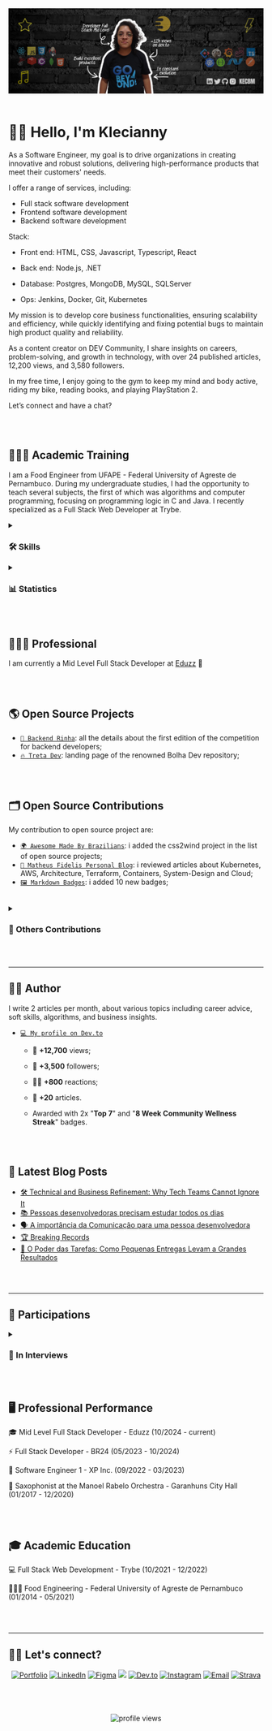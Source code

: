 <img title="My social networks" alt="My social networks" src="./assets/Couver-2025.png" />

<br>
<br>

# 👋🏽 Hello, I'm Klecianny

As a Software Engineer, my goal is to drive organizations in creating innovative and robust solutions, delivering high-performance products that meet their customers' needs.

I offer a range of services, including:

- Full stack software development
- Frontend software development
- Backend software development

Stack:

- Front end: HTML, CSS, Javascript, Typescript, React

- Back end: Node.js, .NET

- Database: Postgres, MongoDB, MySQL, SQLServer

- Ops: Jenkins, Docker, Git, Kubernetes

My mission is to develop core business functionalities, ensuring scalability and efficiency, while quickly identifying and fixing potential bugs to maintain high product quality and reliability.

As a content creator on DEV Community, I share insights on careers, problem-solving, and growth in technology, with over 24 published articles, 12,200 views, and 3,580 followers.

In my free time, I enjoy going to the gym to keep my mind and body active, riding my bike, reading books, and playing PlayStation 2.

Let’s connect and have a chat?

<br>
<br>

## 👩🏽‍🎓 Academic Training

I am a Food Engineer from UFAPE - Federal University of Agreste de Pernambuco. During my undergraduate studies, I had the opportunity to teach several subjects, the first of which was algorithms and computer programming, focusing on programming logic in C and Java. I recently specialized as a Full Stack Web Developer at Trybe.

<details>
  <summary><h3>🛠 Skills</h3></summary>
<p>
<div>
<h4>Languages</h4>
<img title="C" alt="C" height="40" width="40" src="https://raw.githubusercontent.com/jmnote/z-icons/master/svg/c.svg" />
<img title="Java" alt="Java" height="40" width="40" src="https://cdn.jsdelivr.net/gh/devicons/devicon/icons/java/java-original.svg" />
<img title="JavaScript" alt="JavaScript" height="40" width="40" src="https://raw.githubusercontent.com/devicons/devicon/master/icons/javascript/javascript-plain.svg" />
<img title="TypeScript" alt="TypeScript" height="40" width="40" src="https://raw.githubusercontent.com/devicons/devicon/master/icons/typescript/typescript-original.svg" />
<img title="Python" alt="Python" height="40" width="40" src="https://cdn.jsdelivr.net/gh/devicons/devicon/icons/python/python-original.svg" />
<img title="C Sharp" alt="C Sharp" width="40" height="40" src="https://raw.githubusercontent.com/devicons/devicon/master/icons/csharp/csharp-original.svg" />
<img title="PHP" alt="PHP" height="40" width="40" src="https://cdn.jsdelivr.net/gh/devicons/devicon/icons/php/php-original.svg" />
  
<br>

<h4>Frontend Tools</h4>
<img title="HTML" alt="HTML" height="40" width="40" src="https://raw.githubusercontent.com/devicons/devicon/master/icons/html5/html5-original.svg" />
<img title="CSS" alt="CSS" height="40" width="40" src="https://raw.githubusercontent.com/devicons/devicon/master/icons/css3/css3-original.svg" />
<img title="React" alt="React" height="40" width="40" src="https://raw.githubusercontent.com/devicons/devicon/master/icons/react/react-original.svg" />
<img title="Redux" alt="Redux" height="40" width="40" src="https://raw.githubusercontent.com/devicons/devicon/master/icons/redux/redux-original.svg" />
<img title="Bootstrap" alt="Bootstrap" width="40" height="40" src="https://cdn.jsdelivr.net/gh/devicons/devicon/icons/bootstrap/bootstrap-original.svg" />
<img title="Ant Design" alt="Ant Design" height="40" width="40" src="https://cdn.jsdelivr.net/gh/devicons/devicon@latest/icons/antdesign/antdesign-original.svg" />
<img title="Tailwindcss" alt="Tailwindcss" height="40" width="40" src="https://cdn.jsdelivr.net/gh/devicons/devicon@latest/icons/tailwindcss/tailwindcss-original.svg" />
<img title="Figma" alt="Figma" height="40" width="40" src="https://cdn.jsdelivr.net/gh/devicons/devicon/icons/figma/figma-original.svg" />

<br>
  
<h4>Backend Tools</h4>
<img title="Node.JS" alt="Node.JS" height="40" width="40" src="https://cdn.jsdelivr.net/gh/devicons/devicon/icons/nodejs/nodejs-original.svg" />
<img title="Nest.JS" alt="Nest.JS" height="40" width="40" src="https://cdn.jsdelivr.net/gh/devicons/devicon@latest/icons/nestjs/nestjs-original.svg" />
<img title="Laravel" alt="Laravel" height="40" width="40" src="https://cdn.jsdelivr.net/gh/devicons/devicon@latest/icons/laravel/laravel-original.svg" />
<img title="Dotnet" alt="Dotnet" height="40" width="40" src="https://cdn.jsdelivr.net/gh/devicons/devicon@latest/icons/dot-net/dot-net-original.svg" />
<img title="DBeaver" alt="DBeaver" height="40" width="40" src="https://cdn.jsdelivr.net/gh/devicons/devicon@latest/icons/dbeaver/dbeaver-original.svg" />
<img title="MySQL" alt="MySQL" height="40" width="40" src="https://cdn.jsdelivr.net/gh/devicons/devicon/icons/mysql/mysql-original.svg" />
<img title="MongoDB" alt="MongoDB" height="40" width="40" src="https://cdn.jsdelivr.net/gh/devicons/devicon/icons/mongodb/mongodb-original.svg" />
<img title="PostgreSQL" alt="PostgreSQL" height="40" width="40" src="https://cdn.jsdelivr.net/gh/devicons/devicon/icons/postgresql/postgresql-original.svg" />
<img title="SQL Server" alt="SQL Server" height="40" width="40" src="https://cdn.jsdelivr.net/gh/devicons/devicon@latest/icons/microsoftsqlserver/microsoftsqlserver-original.svg" />
<img title="Sequelize" alt="Sequelize" height="40" width="40" src="https://cdn.jsdelivr.net/gh/devicons/devicon/icons/sequelize/sequelize-original.svg" />
<img title="Prisma" alt="Prisma" height="40" width="40" src="https://cdn.jsdelivr.net/gh/devicons/devicon@latest/icons/prisma/prisma-original.svg" />
<img title="Redis" alt="Redis" height="40" width="40" src="https://cdn.jsdelivr.net/gh/devicons/devicon@latest/icons/redis/redis-original.svg" />
<img title="Mongoose" alt="Mongoose" height="40" width="40" src="https://cdn.jsdelivr.net/gh/devicons/devicon@latest/icons/mongoose/mongoose-original.svg" /> 
<img title="Express" alt="Express" height="40" width="40" src="https://cdn.jsdelivr.net/gh/devicons/devicon/icons/express/express-original.svg" />
<img title="Swagger" alt="Swagger" height="40" width="40" src="https://cdn.jsdelivr.net/gh/devicons/devicon@latest/icons/swagger/swagger-original.svg" />
<img title="Postman" alt="Postman" height="40" width="40" src="https://cdn.jsdelivr.net/gh/devicons/devicon@latest/icons/postman/postman-original.svg" />

<br>

<h4>Testing Tools</h4>
<img title="Jest" alt="Jest" height="40" width="40" src="https://raw.githubusercontent.com/devicons/devicon/master/icons/jest/jest-plain.svg" />
<img title="React Testing Library" alt="React Testing Library" width="40" height="40" src="https://testing-library.com/img/logo-large.png" />
<img title="Mocha" alt="Mocha" height="40" width="40" src="https://cdn.jsdelivr.net/gh/devicons/devicon/icons/mocha/mocha-plain.svg" />
<img title="Pytest" alt="Pytest" height="40" width="40" src="https://cdn.jsdelivr.net/gh/devicons/devicon/icons/pytest/pytest-original.svg" />

<br>

<h4>DevOps Tools</h4>
<img title="Docker" alt="Docker" height="40" width="40" src="https://raw.githubusercontent.com/devicons/devicon/master/icons/docker/docker-original.svg" />
<img title="Vercel" alt="Vercel" height="40" width="40" src="https://www.svgrepo.com/show/327408/logo-vercel.svg" />
<img title="Heroku" alt="Heroku" height="40" width="40" src="https://cdn.jsdelivr.net/gh/devicons/devicon/icons/heroku/heroku-plain.svg" />
<img title="AWS" alt="AWS" height="40" width="40" src="https://img.icons8.com/color/48/amazon-web-services.png" alt="amazon-web-services"/>
<img title="Terraform" alt="Terraform" height="40" width="40" src="https://cdn.jsdelivr.net/gh/devicons/devicon@latest/icons/terraform/terraform-original.svg" />
<img title="Jenkins" alt="Jenkins" height="40" width="40" src="https://cdn.jsdelivr.net/gh/devicons/devicon@latest/icons/jenkins/jenkins-original.svg" />
<img title="Kubernetes" alt="Kubernetes" height="40" width="40" src="https://cdn.jsdelivr.net/gh/devicons/devicon@latest/icons/kubernetes/kubernetes-original.svg" />
<img title="Grafana" alt="Grafana" height="40" width="40" src="https://cdn.jsdelivr.net/gh/devicons/devicon@latest/icons/grafana/grafana-original.svg" />

<br>

<h4>Utility Tools</h4>
<img title="Linux" alt="Linux" width="40" height="40" src="https://raw.githubusercontent.com/devicons/devicon/master/icons/linux/linux-original.svg" />
<img title="Windows" alt="Windows" width="40" height="40" src="https://cdn.jsdelivr.net/gh/devicons/devicon@latest/icons/windows11/windows11-original.svg" />
<img title="Debian" alt="Debian" width="40" height="40" src="https://cdn.jsdelivr.net/gh/devicons/devicon/icons/debian/debian-original.svg" />
<img title="Terminal" alt="Terminal" height="40" width="40" src="https://cdn.svgporn.com/logos/terminal.svg" />
<img title="PowerShell" alt="PowerShell" height="40" width="40" src="https://cdn.jsdelivr.net/gh/devicons/devicon@latest/icons/powershell/powershell-original.svg" />
<img title="Git" alt="Git" height="40" width="40" src="https://cdn.jsdelivr.net/gh/devicons/devicon/icons/git/git-original.svg" />
<img title="GitHub" alt="GitHub" height="40" width="40" src="https://cdn.jsdelivr.net/gh/devicons/devicon/icons/github/github-original.svg" />
<img title="NPM" alt="NPM" height="40" width="40" src="https://cdn.jsdelivr.net/gh/devicons/devicon/icons/npm/npm-original-wordmark.svg" />
<img title="Eslint" alt="Eslint" height="40" width="40" src="https://cdn.jsdelivr.net/gh/devicons/devicon/icons/eslint/eslint-original.svg" />
<img title="Vscode" alt="Vscode" height="40" width="40" src="https://cdn.jsdelivr.net/gh/devicons/devicon/icons/vscode/vscode-original.svg" />
<img title="Visual Studio" alt="Visual Studio" height="40" width="40" src="https://cdn.jsdelivr.net/gh/devicons/devicon@latest/icons/visualstudio/visualstudio-original.svg" />
<img title="Markdown" alt="Markdown" height="40" width="40" src="https://cdn.jsdelivr.net/gh/devicons/devicon/icons/markdown/markdown-original.svg" />
<img title="Jira" alt="Jira" height="40" width="40" src="https://cdn.jsdelivr.net/gh/devicons/devicon@latest/icons/jira/jira-original.svg" />
<img title="Trello" alt="Trello" height="40" width="40" src="https://cdn.jsdelivr.net/gh/devicons/devicon/icons/trello/trello-plain.svg" />
<img title="Notion" alt="Notion" height="40" width="40" src="https://img.icons8.com/glyph-neue/64/notion.png"/>

</div>
</p>
</details>

<details>
<summary><h3>📊 Statistics</h3></summary>

<table align="center" style="background-color: transparent;">
<tr border="none">
  <td colspan="2" align="center">
    <img width="100%" height="100%" src="https://github-profile-summary-cards.vercel.app/api/cards/profile-details?username=Kecbm&theme=radical" />
  </td>
</tr>
<tr border="none">
<td width="50%" align="center">
  <img width="100%" height="100%" align="center"  src="https://github-readme-stats.anuraghazra1.vercel.app/api/top-langs/?username=kecbm&theme=radical&hide_border=false&no-bg=true&no-frame=true&langs_count=10&layout=compact"/>
</td>

<td width="50%" align="center">
  <img width="100%" height="100%" src="https://github-readme-stats.vercel.app/api?username=Kecbm&theme=radical&hide_border=true" />
</td>
</tr>
</table>

</details>

<br>
<br>

## 👩🏽‍💻 Professional

I am currently a Mid Level Full Stack Developer at [Eduzz](https://www.eduzz.com/) 💛

<br>
<br>

## 🌎 Open Source Projects

- [`🐓 Backend Rinha`](https://rinhadebackend.vercel.app/): all the details about the first edition of the competition for backend developers;
- [`🔥 Treta Dev`](https://tretadev.vercel.app/): landing page of the renowned Bolha Dev repository;

<br>
<br>

## 🗂️ Open Source Contributions

My contribution to open source project are:

- [`🌍 Awesome Made By Brazilians`](https://github.com/felipefialho/awesome-made-by-brazilians/pull/182): i added the css2wind project in the list of open source projects;
- [`🦕 Matheus Fidelis Personal Blog`](https://github.com/msfidelis/personal-blog): i reviewed articles about Kubernetes, AWS, Architecture, Terraform, Containers, System-Design and Cloud;
- [`🖼️ Markdown Badges`](https://github.com/Ileriayo/markdown-badges/pull/805): i added 10 new badges;

<br>

<details>
  <summary><h3>📑 Others Contributions</h3></summary>

  - [`🎨 KawaiiLogos`](https://github.com/SAWARATSUKI/KawaiiLogos/pull/197): I add the português README translation;
  - [`🐧 Frontend Rinha`](https://github.com/codante-io/rinha-frontend/commit/d9a8b8345d34d76b933bdd73b882cba36aca0cb3): i organized the list of JSON files in ascending order according to size and added this information to the list;
  - [`🆘 SOS Enchentes`](https://github.com/sidssouza/sos-enchentes): i improved the pop-up design by adding a closed icon;
</details>

<br>
<br>

----

## ✍🏾 Author

I write 2 articles per month, about various topics including career advice, soft skills, algorithms, and business insights.

- [`💻 My profile on Dev.to`](https://dev.to/kecbm)
  
  - 👀 **+12,700** views;
  - 👥 **+3,500** followers;
  - 👍🏾 **+800** reactions;
  - 📰 **+20** articles.
 
  - Awarded with 2x "**Top 7**" and "**8 Week Community Wellness Streak**" badges.
 
<br>
<br>

## 📖 Latest Blog Posts

<ul>
<li><a href="https://dev.to/kecbm/technical-and-business-refinement-why-tech-teams-cannot-ignore-it-43i5" target="_blank">🛠️ Technical and Business Refinement: Why Tech Teams Cannot Ignore It</a></li>
<li><a href="https://dev.to/kecbm/pessoas-desenvolvedoras-precisam-estudar-todos-os-dias-5dea" target="_blank">📚 Pessoas desenvolvedoras precisam estudar todos os dias</a></li>
<li><a href="https://dev.to/kecbm/a-importancia-da-comunicacao-para-uma-pessoa-desenvolvedora-4349" target="_blank">🗣️  A importância da Comunicação para uma pessoa desenvolvedora</a></li>
<li><a href="https://dev.to/kecbm/breaking-records-55ji" target="_blank">🏆 Breaking Records</a></li>
<li><a href="https://dev.to/kecbm/o-poder-das-tarefas-como-pequenas-entregas-levam-a-grandes-resultados-2of6" target="_blank">🧩 O Poder das Tarefas: Como Pequenas Entregas Levam a Grandes Resultados</a></li>
</ul>

<br>
<br>

----

## 🤠 Participations

<details>
<summary><h3>🎥 In Interviews</h3></summary>

- 💾 <a href="https://www.twitch.tv/videos/2435200518" target="_blank">Palestra De Volta ao Código no GitHub Brasil</a>
- 💻 <a href="https://www.linkedin.com/posts/kooperecooperativa_na-koopere-acreditamos-na-melhoria-cont%C3%ADnua-activity-7287448880298782721-nER5/?utm_source=share&utm_medium=member_desktop" target="_blank">Experiência de trabalho na Koopere</a>
- 💜 <a href="https://www.instagram.com/reel/C1UtOU5LvUY/?utm_source=ig_web_copy_link&igsh=MzRlODBiNWFlZA%3D%3D" target="_blank">Como a UX para Minas Pretas fez diferença na minha vida em 2023</a>
- 👩🏾‍💻 <a href="https://g1.globo.com/tecnologia/noticia/2023/05/10/ja-incentivo-meus-filhos-comeco-pode-ser-frustrante-profissionais-contam-como-e-trabalhar-com-programacao.ghtml" target="_blank">Profissionais contam como é trabalhar com programação - Globo</a>
- 🤖 <a href="https://www.youtube.com/watch?v=Tonfpy4eQFY&list=PLw0GGb7tHTHv3gdy39NrOrLh7TrnqjUrL" target="_blank">Série Muito além do código - XP Inc.</a>
  
</details>

<br>
<br>

## 🖥 Professional Performance

🎓 Mid Level Full Stack Developer - Eduzz (10/2024 - current)

⚡ Full Stack Developer - BR24 (05/2023 - 10/2024)

🏦 Software Engineer 1 - XP Inc. (09/2022 - 03/2023)

🎷 Saxophonist at the Manoel Rabelo Orchestra - Garanhuns City Hall (01/2017 - 12/2020)

<br>
<br>

## 🎓 Academic Education

💻 Full Stack Web Development - Trybe (10/2021 - 12/2022)

👩🏽‍🔬 Food Engineering - Federal University of Agreste de Pernambuco (01/2014 - 05/2021)

<br>
<br>

----

## 🤝🏾 Let's connect?

<div align="center" style="display: inline_block">
<a href="https://kleciannymelo.vercel.app/" target="_blank"><img title="Portfolio" alt="Portfolio" src="https://img.shields.io/badge/-Portfólio-06D6A0?style=for-the-badge" target="_blank"></a>
<a href="https://www.linkedin.com/in/kecbm/" target="_blank"><img title="LinkedIn" alt="LinkedIn" src="https://img.shields.io/badge/-LinkedIn-%230077B5?style=for-the-badge&logo=linkedin&logoColor=white" target="_blank"></a> 
<a href="https://www.figma.com/@kecbm" target="_blank"><img title="Figma" alt="Figma" src="https://img.shields.io/badge/Figma-F24E1E?style=for-the-badge&logo=figma&logoColor=white" target="_blank"></a>
<a href="https://twitter.com/Kecbm" target="_blank"><img src="https://img.shields.io/badge/Twitter-1DA1F2?style=for-the-badge&logo=twitter&logoColor=white" target="_blank"></a>
<!-- <a href="https://bsky.app/profile/kecbm.bsky.social" target="_blank"><img title="Bluesky" alt="Bluesky" src="https://img.shields.io/badge/Bluesky-0285FF?logo=bluesky&logoColor=fff&style=for-the-badge" target="_blank"></a> -->
<a href="https://dev.to/kecbm" target="_blank"><img title="Dev.to" alt="Dev.to" src="https://img.shields.io/static/v1?message=dev.to&logo=dev.to&label=&color=0A0A0A&logoColor=white&labelColor=&style=for-the-badge" /></a>
<a href="https://www.instagram.com/kecbm/" target="_blank"><img title="Instagram" alt="Instagram" src="https://img.shields.io/badge/-Instagram-%23E4405F?style=for-the-badge&logo=instagram&logoColor=white" target="_blank"></a>
<a href="mailto:kleciannymelo@gmail.com"><img title="Email" alt="Email" src="https://img.shields.io/badge/Gmail-C00021?style=for-the-badge&logo=gmail&logoColor=white" target="_blank"></a>
<a href="https://www.strava.com/athletes/kecbm"><img title="Strava" alt="Strava" src="https://img.shields.io/badge/Strava-FC4C02?style=for-the-badge&logo=strava&logoColor=white" target="_blank" /></a>
</div>

<br>
<br>
<br>
<br>

<div align="center">
  <img src="https://komarev.com/ghpvc/?username=Kecbm" alt="profile views" />
</div>

